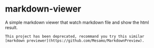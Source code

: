 # markdown-viewer
A simple markdown viewer that watch markdown file and show the html result.

```
This project has been deprecated, recommand you try this similar [markdown previewer](https://github.com/Mesamo/MarkdownPreview).
```
